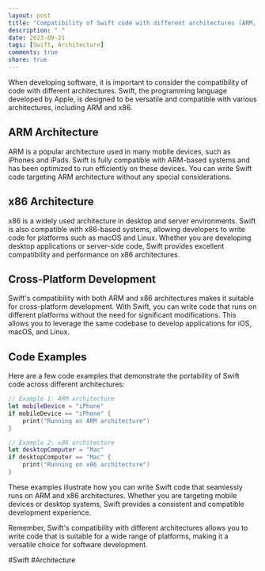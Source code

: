 ```yaml
---
layout: post
title: "Compatibility of Swift code with different architectures (ARM, x86)"
description: " "
date: 2023-09-21
tags: [Swift, Architecture]
comments: true
share: true
---
```


When developing software, it is important to consider the compatibility of code with different architectures. Swift, the programming language developed by Apple, is designed to be versatile and compatible with various architectures, including ARM and x86.

## ARM Architecture

ARM is a popular architecture used in many mobile devices, such as iPhones and iPads. Swift is fully compatible with ARM-based systems and has been optimized to run efficiently on these devices. You can write Swift code targeting ARM architecture without any special considerations.

## x86 Architecture

x86 is a widely used architecture in desktop and server environments. Swift is also compatible with x86-based systems, allowing developers to write code for platforms such as macOS and Linux. Whether you are developing desktop applications or server-side code, Swift provides excellent compatibility and performance on x86 architectures.

## Cross-Platform Development

Swift's compatibility with both ARM and x86 architectures makes it suitable for cross-platform development. With Swift, you can write code that runs on different platforms without the need for significant modifications. This allows you to leverage the same codebase to develop applications for iOS, macOS, and Linux.

## Code Examples

Here are a few code examples that demonstrate the portability of Swift code across different architectures:

```swift
// Example 1: ARM architecture
let mobileDevice = "iPhone"
if mobileDevice == "iPhone" {
    print("Running on ARM architecture")
}

// Example 2: x86 architecture
let desktopComputer = "Mac"
if desktopComputer == "Mac" {
    print("Running on x86 architecture")
}
```

These examples illustrate how you can write Swift code that seamlessly runs on ARM and x86 architectures. Whether you are targeting mobile devices or desktop systems, Swift provides a consistent and compatible development experience.

Remember, Swift's compatibility with different architectures allows you to write code that is suitable for a wide range of platforms, making it a versatile choice for software development.

#Swift #Architecture